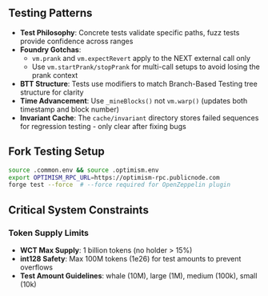 ## Testing Patterns

- **Test Philosophy**: Concrete tests validate specific paths, fuzz tests provide confidence across ranges
- **Foundry Gotchas**:
  - `vm.prank` and `vm.expectRevert` apply to the NEXT external call only
  - Use `vm.startPrank/stopPrank` for multi-call setups to avoid losing the prank context
- **BTT Structure**: Tests use modifiers to match Branch-Based Testing tree structure for clarity
- **Time Advancement**: Use `_mineBlocks()` not `vm.warp()` (updates both timestamp and block number)
- **Invariant Cache**: The `cache/invariant` directory stores failed sequences for regression testing - only clear after
  fixing bugs

## Fork Testing Setup

```bash
source .common.env && source .optimism.env
export OPTIMISM_RPC_URL=https://optimism-rpc.publicnode.com
forge test --force  # --force required for OpenZeppelin plugin
```

## Critical System Constraints

### Token Supply Limits

- **WCT Max Supply**: 1 billion tokens (no holder > 15%)
- **int128 Safety**: Max 100M tokens (1e26) for test amounts to prevent overflows
- **Test Amount Guidelines**: whale (10M), large (1M), medium (100k), small (10k)
